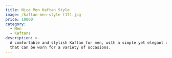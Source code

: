 ```yaml
---
title: Nice Men Kaftan Style
image: /kaftan-men-style (17).jpg
price: 10000
category:
  - Men
  - Kaftans
description: >-
  A comfortable and stylish Kaftan for men, with a simple yet elegant design
  that can be worn for a variety of occasions.
---
```


